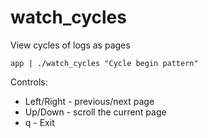 # watch_cycles
View cycles of logs as pages

```
app | ./watch_cycles "Cycle begin pattern"
```

Controls:

- Left/Right - previous/next page
- Up/Down - scroll the current page
- q - Exit
